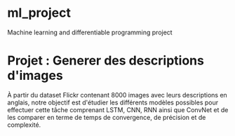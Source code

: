 # ml_project
Machine learning and differentiable programming project

# Projet : Generer des descriptions d'images

À partir du dataset Flickr contenant 8000 images avec leurs descriptions en anglais, notre objectif est d'étudier les différents modèles possibles pour effectuer cette tâche comprenant LSTM, CNN, RNN ainsi que ConvNet et de les comparer en terme de temps de convergence, de précision et de complexité.

